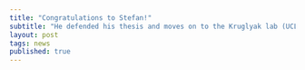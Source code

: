 ```yaml
---
title: "Congratulations to Stefan!"
subtitle: "He defended his thesis and moves on to the Kruglyak lab (UCLA) for a post-doc."
layout: post
tags: news
published: true
---
```


